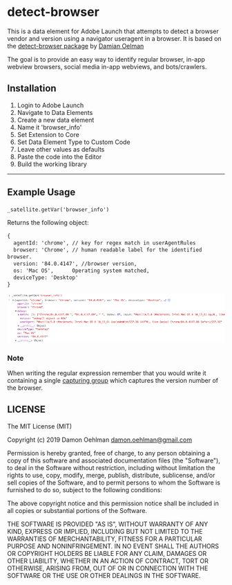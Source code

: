 # detect-browser

This is a data element for Adobe Launch that attempts to detect a browser vendor and version using a navigator useragent in a browser. It is based on the [detect-browser package](https://github.com/DamonOehlman/detect-browser) by [Damian Oelman](https://github.com/DamonOehlman)

The goal is to provide an easy way to identify regular browser, in-app webview browsers, social media in-app webviews, and bots/crawlers.

## Installation

1. Login to Adobe Launch
2. Navigate to Data Elements
3. Create a new data element
4. Name it 'browser_info'
4. Set Extension to Core
5. Set Data Element Type to Custom Code
6. Leave other values as defaults
7. Paste the code into the Editor
8. Build the working library

---

## Example Usage

`_satellite.getVar('browser_info')`


Returns the following object:

```
{
  agentId: 'chrome', // key for regex match in userAgentRules
  browser: 'Chrome', // human readable label for the identified browser.
  version: '84.0.4147', //browser version,
  os: 'Mac OS',      Operating system matched,
  deviceType: 'Desktop'
}
```
![Example of Browser Info data element output](example.png)

### Note

When writing the regular expression remember that you would write it containing a
single [capturing group](https://regexone.com/lesson/capturing_groups) which
captures the version number of the browser.

## LICENSE

The MIT License (MIT)

Copyright (c) 2019 Damon Oehlman <damon.oehlman@gmail.com>

Permission is hereby granted, free of charge, to any person obtaining a copy
of this software and associated documentation files (the "Software"), to deal
in the Software without restriction, including without limitation the rights
to use, copy, modify, merge, publish, distribute, sublicense, and/or sell
copies of the Software, and to permit persons to whom the Software is
furnished to do so, subject to the following conditions:

The above copyright notice and this permission notice shall be included in all
copies or substantial portions of the Software.

THE SOFTWARE IS PROVIDED "AS IS", WITHOUT WARRANTY OF ANY KIND, EXPRESS OR
IMPLIED, INCLUDING BUT NOT LIMITED TO THE WARRANTIES OF MERCHANTABILITY,
FITNESS FOR A PARTICULAR PURPOSE AND NONINFRINGEMENT. IN NO EVENT SHALL THE
AUTHORS OR COPYRIGHT HOLDERS BE LIABLE FOR ANY CLAIM, DAMAGES OR OTHER
LIABILITY, WHETHER IN AN ACTION OF CONTRACT, TORT OR OTHERWISE, ARISING FROM,
OUT OF OR IN CONNECTION WITH THE SOFTWARE OR THE USE OR OTHER DEALINGS IN THE
SOFTWARE.
